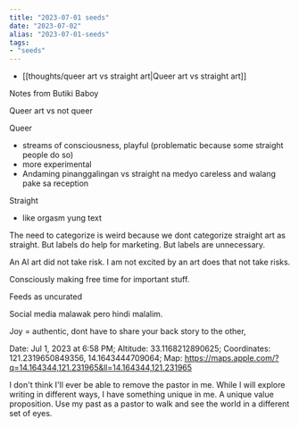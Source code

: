 ```yaml
---
title: "2023-07-01 seeds"
date: "2023-07-02"
alias: "2023-07-01-seeds"
tags:
- "seeds"
---
```


- [[thoughts/queer art vs straight art|Queer art vs straight art]]

Notes from Butiki Baboy

Queer art vs not queer

Queer
- streams of consciousness, playful (problematic because some straight people do so)
- more experimental
- Andaming pinanggalingan vs straight na medyo careless and walang pake sa reception

Straight
- like orgasm yung text

The need to categorize is weird because we dont categorize straight art as straight. But labels do help for marketing. But labels are unnecessary.

An AI art did not take risk. I am not excited by an art does that not take risks.

Consciously making free time for important stuff.

Feeds as uncurated

Social media malawak pero hindi malalim.

Joy = authentic, dont have to share your back story to the other, 

Date: Jul 1, 2023 at 6:58 PM; Altitude: 33.1168212890625; Coordinates: 121.2319650849356, 14.1643444709064; Map: https://maps.apple.com/?q=14.164344,121.231965&ll=14.164344,121.231965

I don't think I'll ever be able to remove the pastor in me. While I will explore writing in different ways, I have something unique in me. A unique value proposition. Use my past as a pastor to walk and see the world in a different set of eyes.